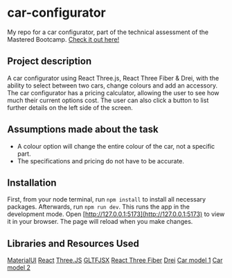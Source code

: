 # car-configurator

My repo for a car configurator, part of the technical assessment of the Mastered Bootcamp. [Check it out here!](https://car-configurator-4e6b9.web.app/)

## Project description

A car configurator using React Three.js, React Three Fiber & Drei, with the ability to select between two cars, change colours and add an accessory. The car configurator has a pricing calculator, allowing the user to see how much their current options cost. The user can also click a button to list further details on the left side of the screen.

## Assumptions made about the task

- A colour option will change the entire colour of the car, not a specific part.
- The specifications and pricing do not have to be accurate.

## Installation

First, from your node terminal, run ```npm install``` to install all necessary packages. Afterwards, run ```npm run dev```. This runs the app in the development mode.
Open [http://127.0.0.1:5173](http://127.0.0.1:5173) to view it in your browser.
The page will reload when you make changes.

## Libraries and Resources Used

[MaterialUI](https://mui.com/)
[React](https://reactjs.org/)
[Three.JS](https://threejs.org/)
[GLTFJSX](https://github.com/pmndrs/gltfjsx)
[React Three Fiber](https://github.com/pmndrs/react-three-fiber)
[Drei](https://github.com/pmndrs/drei)
[Car model 1](https://sketchfab.com/3d-models/porsche-carrera-gt-2003-street-1880cd019d6f4bc2a8aec8a220bd5f0c)
[Car model 2](https://sketchfab.com/3d-models/ac-mclaren-p1-747cedadc302451db61deafc85941395)